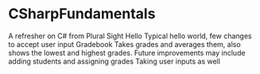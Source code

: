 # CSharpFundamentals
A refresher on C# from Plural Sight
Hello
  Typical hello world, few changes to accept user input
Gradebook
  Takes grades and averages them, also shows the lowest and highest grades.
  Future improvements may include adding students and assigning grades
  Taking user inputs as well
